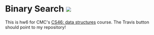 # Binary Search ![](https://api.travis-ci.com/shartono17/binary_search.svg?branch=master)

This is hw6 for CMC's [CS46: data structures](https://github.com/mikeizbicki/cmc-csci046) course. The Travis button should point to my repository!
